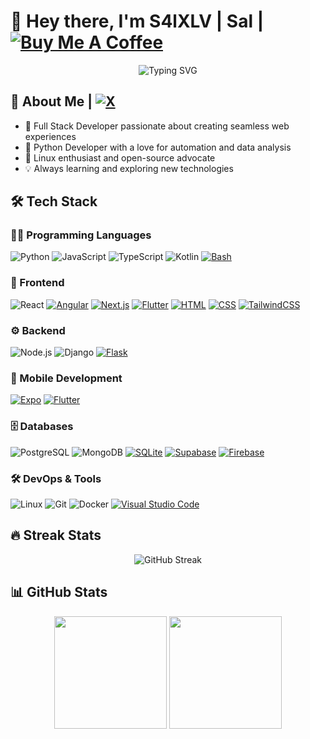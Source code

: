 # 👋 Hey there, I'm S4lXLV | Sal | [![Buy Me A Coffee](https://img.shields.io/badge/Buy%20Me%20a%20Coffee-ffdd00?&logo=buy-me-a-coffee&logoColor=black)](https://buymeacoffee.com/s4lxlv)

<div align="center">
  <img src="https://readme-typing-svg.herokuapp.com?font=Fira+Code&size=25&duration=3000&pause=1000&color=AC5DE7&center=true&vCenter=true&width=435&lines=Full+Stack+Developer;Python+Developer;Linux+Enthusiast" alt="Typing SVG" />
</div>

## 🚀 About Me | [![X](https://img.shields.io/badge/S4lXLV-%23000000.svg?logo=X&logoColor=white)](https://x.com/S4lXLV)
- 🔭 Full Stack Developer passionate about creating seamless web experiences
- 🐍 Python Developer with a love for automation and data analysis
- 🐧 Linux enthusiast and open-source advocate
- 💡 Always learning and exploring new technologies

## 🛠️ Tech Stack

### 👨‍💻 Programming Languages
![Python](https://img.shields.io/badge/-Python-3776AB?style=flat&logo=Python&logoColor=white)
![JavaScript](https://img.shields.io/badge/-JavaScript-F7DF1E?style=flat&logo=javascript&logoColor=black)
![TypeScript](https://img.shields.io/badge/-TypeScript-3178C6?style=flat&logo=typescript&logoColor=white)
![Kotlin](https://img.shields.io/badge/Kotlin-%237F52FF.svg?logo=kotlin&logoColor=white)
[![Bash](https://img.shields.io/badge/Bash-4EAA25?logo=gnubash&logoColor=fff)](#)

### 🎨 Frontend
![React](https://img.shields.io/badge/-React-61DAFB?style=flat&logo=react&logoColor=black)
[![Angular](https://img.shields.io/badge/Angular-%23DD0031.svg?logo=angular&logoColor=white)](#)
[![Next.js](https://img.shields.io/badge/Next.js-black?logo=next.js&logoColor=white)](#)
[![Flutter](https://img.shields.io/badge/Flutter-02569B?logo=flutter&logoColor=fff)](#)
[![HTML](https://img.shields.io/badge/HTML-%23E34F26.svg?logo=html5&logoColor=white)](#)
[![CSS](https://img.shields.io/badge/CSS-1572B6?logo=css3&logoColor=fff)](#)
[![TailwindCSS](https://img.shields.io/badge/Tailwind%20CSS-%2338B2AC.svg?logo=tailwind-css&logoColor=white)](#)

### ⚙️ Backend
![Node.js](https://img.shields.io/badge/-Node.js-339933?style=flat&logo=node.js&logoColor=white)
![Django](https://img.shields.io/badge/-Django-092E20?style=flat&logo=django&logoColor=white)
[![Flask](https://img.shields.io/badge/Flask-000?logo=flask&logoColor=fff)](#)

### 📱 Mobile Development
[![Expo](https://img.shields.io/badge/Expo-000020?logo=expo&logoColor=fff)](#)
[![Flutter](https://img.shields.io/badge/Flutter-02569B?logo=flutter&logoColor=fff)](#)

### 🗄️ Databases
![PostgreSQL](https://img.shields.io/badge/-PostgreSQL-336791?style=flat&logo=postgresql&logoColor=white)
![MongoDB](https://img.shields.io/badge/-MongoDB-47A248?style=flat&logo=mongodb&logoColor=white)
[![SQLite](https://img.shields.io/badge/SQLite-%2307405e.svg?logo=sqlite&logoColor=white)](#)
[![Supabase](https://img.shields.io/badge/Supabase-3FCF8E?logo=supabase&logoColor=fff)](#)
[![Firebase](https://img.shields.io/badge/Firebase-039BE5?logo=Firebase&logoColor=white)](#)

### 🛠️ DevOps & Tools
![Linux](https://img.shields.io/badge/-Linux-FCC624?style=flat&logo=linux&logoColor=black)
![Git](https://img.shields.io/badge/-Git-F05032?style=flat&logo=git&logoColor=white)
![Docker](https://img.shields.io/badge/-Docker-2496ED?style=flat&logo=docker&logoColor=white)
[![Visual Studio Code](https://custom-icon-badges.demolab.com/badge/Visual%20Studio%20Code-0078d7.svg?logo=vsc&logoColor=white)](#)

## 🔥 Streak Stats
<div align="center">
  <img src="https://github-readme-streak-stats.herokuapp.com/?user=S4lXLV&theme=radical" alt="GitHub Streak" />
</div>

## 📊 GitHub Stats

<div align="center">
  <img height="180em" src="https://github-readme-stats.vercel.app/api?username=S4lXLV&show_icons=true&theme=radical&include_all_commits=true&count_private=true"/>
  <img height="180em" src="https://github-readme-stats.vercel.app/api/top-langs/?username=S4lXLV&layout=compact&langs_count=7&theme=radical"/>
</div>

